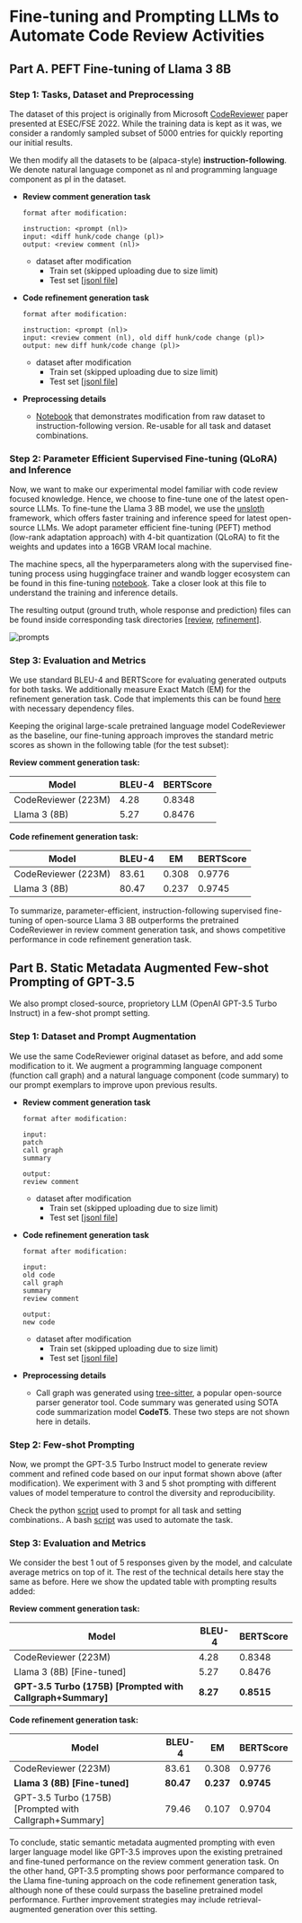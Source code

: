 # Fine-tuning and Prompting LLMs to Automate Code Review Activities

## Part A. PEFT Fine-tuning of Llama 3 8B

### Step 1: Tasks, Dataset and Preprocessing

The dataset of this project is originally from Microsoft [CodeReviewer]((https://arxiv.org/pdf/2203.09095)) paper presented at ESEC/FSE 2022. While the training data is kept as it was, we consider a randomly sampled subset of 5000 entries for quickly reporting our initial results.

We then modify all the datasets to be (alpaca-style) **instruction-following**. We denote natural language componet as nl and programming language component as pl in the dataset.

- **Review comment generation task**
    ```
    format after modification: 

    instruction: <prompt (nl)>
    input: <diff hunk/code change (pl)>
    output: <review comment (nl)> 
    ```
    - dataset after modification
        - Train set (skipped uploading due to size limit)
        - Test set [[jsonl file](/Review/msg-test-5000-tuned.jsonl)]


- **Code refinement generation task**
    ```
    format after modification: 
    
    instruction: <prompt (nl)>
    input: <review comment (nl), old diff hunk/code change (pl)>
    output: new diff hunk/code change (pl)> 
    ```
    - dataset after modification
        - Train set (skipped uploading due to size limit)
        - Test set [[jsonl file](/Refinement/ref-test-5000-tuned.jsonl)]

- **Preprocessing details**
    - [Notebook](/Fine-tuning/dataset-preprocess.ipynb) that demonstrates modification from raw dataset to instruction-following version. Re-usable for all task and dataset combinations. 


### Step 2: Parameter Efficient Supervised Fine-tuning (QLoRA) and Inference

Now, we want to make our experimental model familiar with code review focused knowledge. Hence, we choose to fine-tune one of the latest open-source LLMs. To fine-tune the Llama 3 8B model, we use the [unsloth](https://github.com/unslothai/unsloth) framework, which offers faster training and inference speed for latest open-source LLMs. We adopt parameter efficient fine-tuning (PEFT) method (low-rank adaptation approach) with 4-bit quantization (QLoRA) to fit the weights and updates into a 16GB VRAM local machine. 

The machine specs, all the hyperparameters along with the supervised fine-tuning process using huggingface trainer and wandb logger ecosystem can be found in this fine-tuning [notebook](/Fine-tuning/llama-3-train-test.ipynb). Take a closer look at this file to understand the training and inference details. 

The resulting output (ground truth, whole response and prediction) files can be found inside corresponding task directories [[review](/Review/), [refinement](/Refinement/)]. 

![prompts](/Fine-tuning/Finetune_Prompt.jpeg)

### Step 3: Evaluation and Metrics

We use standard BLEU-4 and BERTScore for evaluating generated outputs for both tasks. We additionally measure Exact Match (EM) for the refinement generation task. Code that implements this can be found [here](/Metric/) with necessary dependency files.

Keeping the original large-scale pretrained language model CodeReviewer as the baseline, our fine-tuning approach improves the standard metric scores as shown in the following table (for the test subset):

**Review comment generation task:**

| Model      | BLEU-4 | BERTScore |
|------------|--------|-----------|
| CodeReviewer (223M)      | 4.28  | 0.8348      |
| Llama 3 (8B)       | 5.27  | 0.8476      |


**Code refinement generation task:**

| Model      | BLEU-4 | EM | BERTScore |
|------------|--------|-------------|-----------|
| CodeReviewer (223M)      | 83.61  | 0.308 | 0.9776      |
| Llama 3 (8B)       | 80.47  | 0.237 | 0.9745    |


To summarize, parameter-efficient, instruction-following supervised fine-tuning of open-source Llama 3 8B outperforms the pretrained CodeReviewer in review comment generation task, and shows competitive performance in code refinement generation task.  


## Part B. Static Metadata Augmented Few-shot Prompting of GPT-3.5 

We also prompt closed-source, proprietory LLM (OpenAI GPT-3.5 Turbo Instruct) in a few-shot prompt setting. 

### Step 1: Dataset and Prompt Augmentation

We use the same CodeReviewer original dataset as before, and add some modification to it. We augment a programming language component (function call graph) and a natural language component (code summary) to our prompt exemplars to improve upon previous results. 

- **Review comment generation task**
    ```
    format after modification: 

    input:
    patch
    call graph
    summary

    output:
    review comment
    ```
    - dataset after modification
        - Train set (skipped uploading due to size limit)
        - Test set [[jsonl file](/Review/msg-test-5000-merged.jsonl)]


- **Code refinement generation task**
    ```
    format after modification: 
    
    input:
    old code
    call graph
    summary
    review comment
    
    output:
    new code
    ```
    - dataset after modification
        - Train set (skipped uploading due to size limit)
        - Test set [[jsonl file](/Refinement/ref-test-5000-merged.jsonl)]


- **Preprocessing details**
    - Call graph was generated using [tree-sitter](https://tree-sitter.github.io/tree-sitter/), a popular open-source parser generator tool. Code summary was generated using SOTA code summarization model **CodeT5**. These two steps are not shown here in details. 

### Step 2: Few-shot Prompting

Now, we prompt the GPT-3.5 Turbo Instruct model to generate review comment and refined code based on our input format shown above (after modification). We experiment with 3 and 5 shot prompting with different values of model temperature to control the diversity and reproducibility.

Check the python [script]((/Prompting/prompt_experiment_script.py)) used to prompt for all task and setting combinations.. A bash [script](/Prompting/run_experiment.sh) was used to automate the task. 

### Step 3: Evaluation and Metrics

We consider the best 1 out of 5 responses given by the model, and calculate average metrics on top of it. The rest of the technical details here stay the same as before. Here we show the updated table with prompting results added:

**Review comment generation task:**

| Model      | BLEU-4 | BERTScore |
|------------|--------|-----------|
| CodeReviewer (223M)      | 4.28  | 0.8348      |
| Llama 3 (8B) [Fine-tuned]       | 5.27  | 0.8476      |
| **GPT-3.5 Turbo (175B) [Prompted with Callgraph+Summary]** | **8.27** | **0.8515** |


**Code refinement generation task:**

| Model      | BLEU-4 | EM | BERTScore |
|------------|--------|-------------|-----------|
| CodeReviewer (223M)      | 83.61  | 0.308 | 0.9776      |
| **Llama 3 (8B) [Fine-tuned]**       | **80.47**  | **0.237** | **0.9745**    |
| GPT-3.5 Turbo (175B) [Prompted with Callgraph+Summary] | 79.46 | 0.107 | 0.9704 |

To conclude, static semantic metadata augmented prompting with even larger language model like GPT-3.5 improves upon the existing pretrained and fine-tuned performance on the review comment generation task. On the other hand, GPT-3.5 prompting shows poor performance compared to the Llama fine-tuning approach on the code refinement generation task, although none of these could surpass the baseline pretrained model performance. Further improvement strategies may include retrieval-augmented generation over this setting. 